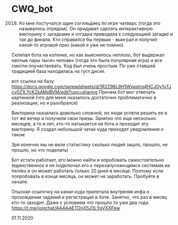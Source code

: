 # CWQ_bot
2018. Ко мне постучался один согильдиец по игре чатварс (тогда это называлось отрядом).
Он придумал сделать интерактивную викторину с загадками и отгадка приводила к следующией загадке и так до финала.
Кто справился бы первым - выиграл и получил какой-то игровой приз (какой я уже не помню).

Склепал бота на коленке, но как выяснилось неплохо, бот выдержал наплыв пары тысяч человек (тогда это была популярная игра) и все смогли поучаствовать.
Код был очень простым. По уже ставшей традицией база находилась на гугл диске.

вот ссылка на базу: https://docs.google.com/spreadsheets/d/1R2Z96L8H1Wxqstrq4HCJOy1vTJcy0Z1LYcKZk4MxBVM/edit?usp=sharing
Причем бот мог отвечать картинкой (что для меня оказалось достаточно проблематично в реализации, но я разобрался)

Викторина оказалась довольно сложной, но люди успели решить ее в тот же вечер и получили свои призы.
Занятно что еще несколько месяцев, а то и лет, кто-то натыкается на бота и проходит эту викторину. Я создал небольшой чатик куда приходят уведомления о таком

Зря конечно мы не вели статистику сколько людей зашло, прошло, не прошло, но что поделать)

Бот кстати работает, его можно найти и опробовать самостоятельно (единственное я не подключал его к перезапускающимся системам на heroku и он может работать только 20 дней в месяце. Поэтому если попробовать в конце месяца, он может не заработать. Пробуйте в начале.

Отыскал ссылочку на канал куда прилетала внутреняя инфа о прохождении заданий и регистраций в боте. Занятно, что раз в месяц кто-то заходит. Даже с условием что прошло то уже два года. https://t.me/joinchat/AAAAAETDnX5J3LYqVXXFew

01.11.2020
